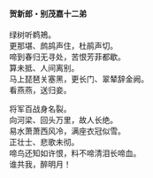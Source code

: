 #### 贺新郎・别茂嘉十二弟

绿树听鹈鴂。  
更那堪、鹧鸪声住，杜鹃声切。  
啼到春归无寻处，苦恨芳菲都歇。  
算未抵、人间离别。  
马上琵琶关塞黑，更长门、翠辇辞金阙。  
看燕燕，送归妾。 

将军百战身名裂。  
向河梁、回头万里，故人长绝。  
易水萧萧西风冷，满座衣冠似雪。  
正壮士、悲歌未彻。  
啼鸟还知如许恨，料不啼清泪长啼血。  
谁共我，醉明月！